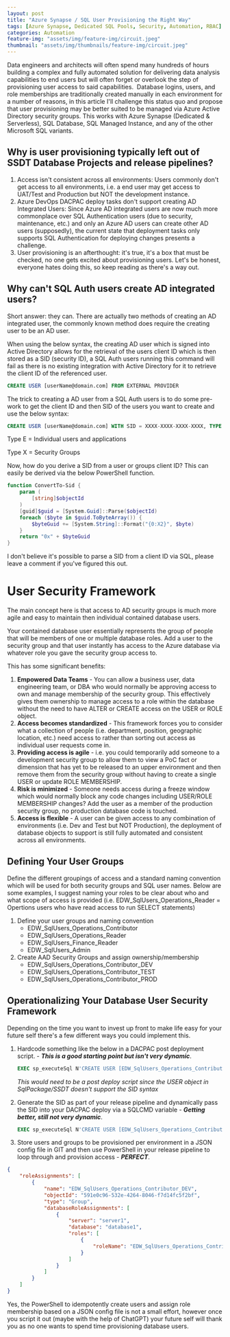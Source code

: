 ```yaml
---
layout: post
title: "Azure Synapse / SQL User Provisioning the Right Way"
tags: [Azure Synapse, Dedicated SQL Pools, Security, Automation, RBAC]
categories: Automation
feature-img: "assets/img/feature-img/circuit.jpeg"
thumbnail: "assets/img/thumbnails/feature-img/circuit.jpeg"
---
```


Data engineers and architects will often spend many hundreds of hours building a complex and fully automated solution for delivering data analysis capabilities to end users but will often forget or overlook the step of provisioning user access to said capabilities. 
Database logins, users, and role memberships are traditionally created manually in each environment for a number of reasons, in this article I'll challenge this status quo and propose that user provisioning may be better suited to be managed via Azure Active Directory security groups. This works with Azure Synapse (Dedicated & Serverless), SQL Database, SQL Managed Instance, and any of the other Microsoft SQL variants.

## Why is user provisioning typically left out of SSDT Database Projects and release pipelines?

1. Access isn't consistent across all environments: Users commonly don't get access to all environments, i.e. a end user may get access to UAT/Test and Production but NOT the development instance. 
1. Azure DevOps DACPAC deploy tasks don't support creating AD Integrated Users: Since Azure AD integrated users are now much more commonplace over SQL Authentication users (due to security, maintenance, etc.) and only an Azure AD users can create other AD users (supposedly), the current state that deployment tasks only supports SQL Authentication for deploying changes presents a challenge.
1. User provisioning is an afterthought: it's true, it's a box that must be checked, no one gets excited about provisioning users. Let's be honest, everyone hates doing this, so keep reading as there's a way out.

## Why can't SQL Auth users create AD integrated users?
Short answer: they can. 
There are actually two methods of creating an AD integrated user, the commonly known method does require the creating user to be an AD user.

When using the below syntax, the creating AD user which is signed into Active Directory allows for the retrieval of the users client ID which is then stored as a SID (security ID), a SQL Auth users running this command will fail as there is no existing integration with Active Directory for it to retrieve the client ID of the referenced user. 

```sql
CREATE USER [userName@domain.com] FROM EXTERNAL PROVIDER
```

The trick to creating a AD user from a SQL Auth users is to do some pre-work to get the client ID and then SID of the users you want to create and use the below syntax:
```sql
CREATE USER [userName@domain.com] WITH SID = XXXX-XXXX-XXXX-XXXX, TYPE = E
```
Type E = Individual users and applications

Type X = Security Groups

Now, how do you derive a SID from a user or groups client ID? This can easily be derived via the below PowerShell function. 
```powershell
function ConvertTo-Sid {
    param (
        [string]$objectId
    )
    [guid]$guid = [System.Guid]::Parse($objectId)
    foreach ($byte in $guid.ToByteArray()) {
        $byteGuid += [System.String]::Format("{0:X2}", $byte)
    }
    return "0x" + $byteGuid
}
```
I don't believe it's possible to parse a SID from a client ID via SQL, please leave a comment if you've figured this out.

# User Security Framework
The main concept here is that access to AD security groups is much more agile and easy to maintain then individual contained database users. 

Your contained database user essentially represents the group of people that will be members of one or multiple database roles. Add a user to the security group and that user instantly has access to the Azure database via whatever role you gave the security group access to.

This has some significant benefits:

1. **Empowered Data Teams** - You can allow a business user, data engineering team, or DBA who would normally be approving access to own and manage membership of the security group. This effectively gives them ownership to manage access to a role within the database without the need to have ALTER or CREATE access on the USER or ROLE object.
1. **Access becomes standardized** - This framework forces you to consider what a collection of people (i.e. department, position, geographic location, etc.) need access to rather than sorting out access as individual user requests come in.
1. **Providing access is agile** - i.e. you could temporarily add someone to a development security group to allow them to view a PoC fact or dimension that has yet to be released to an upper environment and then remove them from the security group without having to create a single USER or update ROLE MEMBERSHIP.
1. **Risk is minimized** - Someone needs access during a freeze window which would normally block any code changes including USER/ROLE MEMBERSHIP changes? Add the user as a member of the production security group, no production database code is touched.
1. **Access is flexible** - A user can be given access to any combination of environments (i.e. Dev and Test but NOT Production), the deployment of database objects to support is still fully automated and consistent across all environments.

## Defining Your User Groups
Define the different groupings of access and a standard naming convention which will be used for both security groups and SQL user names. Below are some examples, I suggest naming your roles to be clear about who and what scope of access is provided (i.e. EDW_SqlUsers_Operations_Reader = Opertions users who have read access to run SELECT statements)
1. Define your user groups and naming convention
   - EDW_SqlUsers_Operations_Contributor
   - EDW_SqlUsers_Operations_Reader
   - EDW_SqlUsers_Finance_Reader
   - EDW_SqlUsers_Admin
1. Create AAD Security Groups and assign ownership/membership
   - EDW_SqlUsers_Operations_Contributor_DEV
   - EDW_SqlUsers_Operations_Contributor_TEST
   - EDW_SqlUsers_Operations_Contributor_PROD

## Operationalizing Your Database User Security Framework
Depending on the time you want to invest up front to make life easy for your future self there's a few different ways you could implement this.

1. Hardcode something like the below in a DACPAC post deployment script. - **_This is a good starting point but isn't very dynamic_**.
   ```sql
   EXEC sp_executeSql N'CREATE USER [EDW_SqlUsers_Operations_Contributor_DEV] WITH SID = XXXX-XXXX-XXXX-XXXX, TYPE = X'
   ```
   _This would need to be a post deploy script since the USER object in SqlPackage/SSDT doesn't support the SID syntax_

1. Generate the SID as part of your release pipeline and dynamically pass the SID into your DACPAC deploy via a SQLCMD variable - **_Getting better, still not very dynamic_**.
   ```sql
   EXEC sp_executeSql N'CREATE USER [EDW_SqlUsers_Operations_Contributor_DEV] WITH SID = $(sid), TYPE = X'
   ```
1. Store users and groups to be provisioned per environment in a JSON config file in GIT and then use PowerShell in your release pipeline to loop through and provision access - **_PERFECT_**.
```json
{
    "roleAssignments": [
        {
            "name": "EDW_SqlUsers_Operations_Contributor_DEV",
            "objectId": "591e0c96-532e-4264-8046-f7d14fc5f2bf",
            "type": "Group",
            "databaseRoleAssignments": [
                {
                    "server": "server1",
                    "database": "database1",
                    "roles": [
                        {
                            "roleName": "EDW_SqlUsers_Operations_Contributor"
                        }
                    ]
                }
            ]
        }
    ]
}
```
Yes, the PowerShell to idempotently create users and assign role membership based on a JSON config file is not a small effort, however once you script it out (maybe with the help of ChatGPT) your future self will thank you as no one wants to spend time provisioning database users. 
